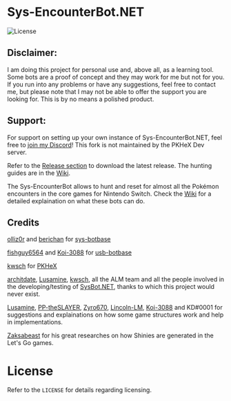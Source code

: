 # Sys-EncounterBot.NET
![License](https://img.shields.io/badge/License-AGPLv3-blue.svg)

## Disclaimer:
I am doing this project for personal use and, above all, as a learning tool. Some bots are a proof of concept and they may work for me but not for you. If you run into any problems or have any suggestions, feel free to contact me, but please note that I may not be able to offer the support you are looking for. This is by no means a polished product.
## Support:
For support on setting up your own instance of Sys-EncounterBot.NET, feel free to [join my Discord](https://discord.gg/WFbcUd6U8d)!
This fork is not maintained by the PKHeX Dev server.

Refer to the [Release section](https://github.com/Manu098vm/Sys-EncounterBot.NET/releases) to download the latest release.
The hunting guides are in the [Wiki](https://github.com/Manu098vm/Sys-EncounterBot.NET/wiki).

The Sys-EncounterBot allows to hunt and reset for almost all the Pokémon encounters in the core games for Nintendo Switch.
Check the [Wiki](https://github.com/Manu098vm/Sys-EncounterBot.NET/wiki) for a detailed explaination on what these bots can do.

## Credits

[olliz0r](https://github.com/olliz0r) and [berichan](https://github.com/berichan) for [sys-botbase](https://github.com/olliz0r/sys-botbase)

[fishguy6564](https://github.com/fishguy6564) and [Koi-3088](https://github.com/Koi-3088) for [usb-botbase](https://github.com/fishguy6564/USB-Botbase)

[kwsch](https://github.com/kwsch) for [PKHeX](https://github.com/kwsch/PKHeX)

[architdate](https://github.com/architdate), [Lusamine](https://github.com/Lusamine), [kwsch](https://github.com/kwsch), all the ALM team and all the people involved in the developing/testing of [SysBot.NET](https://github.com/kwsch/SysBot.NET), thanks to which this project would never exist.

[Lusamine](https://github.com/Lusamine), [PP-theSLAYER](https://github.com/PP-theSLAYER), [Zyro670](https://github.com/zyro670), [Lincoln-LM](https://github.com/Lincoln-LM), [Koi-3088](https://github.com/Koi-3088) and KD#0001 for suggestions and explainations on how some game structures work and help in implementations.

[Zaksabeast](https://github.com/zaksabeast) for his great researches on how Shinies are generated in the Let's Go games.



# License
Refer to the `LICENSE` for details regarding licensing.